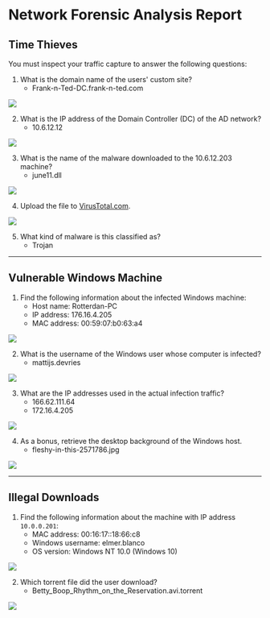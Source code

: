 # Network Forensic Analysis Report

## Time Thieves 
You must inspect your traffic capture to answer the following questions:

1. What is the domain name of the users' custom site?
    - Frank-n-Ted-DC.frank-n-ted.com

<img src="/Volumes/Media Drive/Cyber/FINAL PROJECT/screen_grabs/Network/wireshark_Frank-n-Ted.png">

2. What is the IP address of the Domain Controller (DC) of the AD network?
    - 10.6.12.12

<img src="/Volumes/Media Drive/Cyber/FINAL PROJECT/screen_grabs/Network/wireshark_FnT-DC-ipaddr.png">

3. What is the name of the malware downloaded to the 10.6.12.203 machine?
    - june11.dll

<img src="/Volumes/Media Drive/Cyber/FINAL PROJECT/screen_grabs/Network/wireshark_malware-identified.png">

4. Upload the file to [VirusTotal.com](https://www.virustotal.com/gui/). 

<img src="/Volumes/Media Drive/Cyber/FINAL PROJECT/screen_grabs/Network/wireshark_malware-submitted.png">

5. What kind of malware is this classified as? 
    - Trojan

---

## Vulnerable Windows Machine

1. Find the following information about the infected Windows machine:
    - Host name: Rotterdan-PC
    - IP address: 176.16.4.205
    - MAC address: 00:59:07:b0:63:a4

<img src="/Volumes/Media Drive/Cyber/FINAL PROJECT/screen_grabs/Network/wireshark_002-01.png">

2. What is the username of the Windows user whose computer is infected?
    - mattijs.devries

<img src="/Volumes/Media Drive/Cyber/FINAL PROJECT/screen_grabs/Network/wireshark_002-02_Windows-user.png">

3. What are the IP addresses used in the actual infection traffic?
    - 166.62.111.64
    - 172.16.4.205

<img src="/Volumes/Media Drive/Cyber/FINAL PROJECT/screen_grabs/Network/wireshark_002_03_malicious-ips.png">

4. As a bonus, retrieve the desktop background of the Windows host.
    - fleshy-in-this-2571786.jpg

<img src="/Volumes/Media Drive/Cyber/FINAL PROJECT/screen_grabs/Network/wireshark_002-04_background.png">

---

## Illegal Downloads

1. Find the following information about the machine with IP address `10.0.0.201`:
    - MAC address: 00:16:17::18:66:c8
    - Windows username: elmer.blanco
    - OS version: Windows NT 10.0 (Windows 10)

<img src="/Volumes/Media Drive/Cyber/FINAL PROJECT/screen_grabs/Network/wireshark_torrent-identified.png">

2. Which torrent file did the user download?
    - Betty_Boop_Rhythm_on_the_Reservation.avi.torrent

<img src="/Volumes/Media Drive/Cyber/FINAL PROJECT/screen_grabs/Network/wireshark_Windows-user-name.png">

